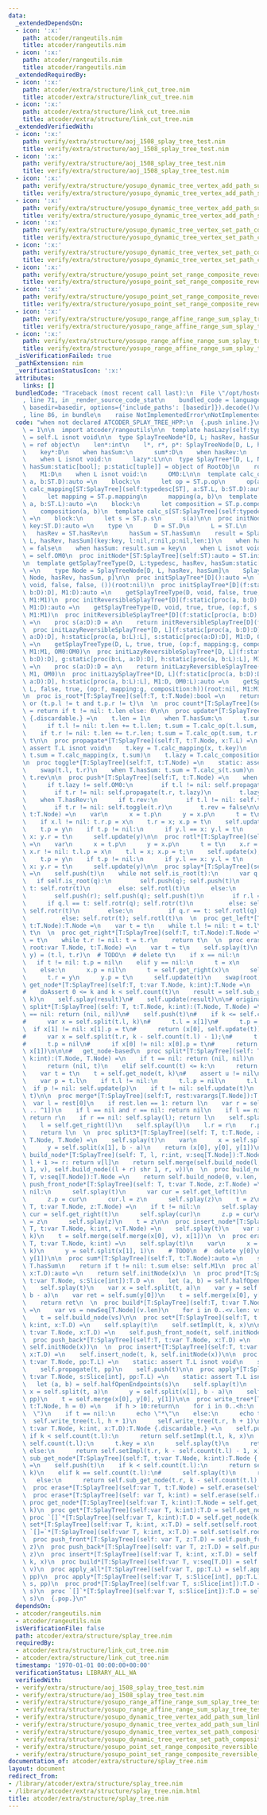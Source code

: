 ```yaml
---
data:
  _extendedDependsOn:
  - icon: ':x:'
    path: atcoder/rangeutils.nim
    title: atcoder/rangeutils.nim
  - icon: ':x:'
    path: atcoder/rangeutils.nim
    title: atcoder/rangeutils.nim
  _extendedRequiredBy:
  - icon: ':x:'
    path: atcoder/extra/structure/link_cut_tree.nim
    title: atcoder/extra/structure/link_cut_tree.nim
  - icon: ':x:'
    path: atcoder/extra/structure/link_cut_tree.nim
    title: atcoder/extra/structure/link_cut_tree.nim
  _extendedVerifiedWith:
  - icon: ':x:'
    path: verify/extra/structure/aoj_1508_splay_tree_test.nim
    title: verify/extra/structure/aoj_1508_splay_tree_test.nim
  - icon: ':x:'
    path: verify/extra/structure/aoj_1508_splay_tree_test.nim
    title: verify/extra/structure/aoj_1508_splay_tree_test.nim
  - icon: ':x:'
    path: verify/extra/structure/yosupo_dynamic_tree_vertex_add_path_sum_link_cut_tree_test.nim
    title: verify/extra/structure/yosupo_dynamic_tree_vertex_add_path_sum_link_cut_tree_test.nim
  - icon: ':x:'
    path: verify/extra/structure/yosupo_dynamic_tree_vertex_add_path_sum_link_cut_tree_test.nim
    title: verify/extra/structure/yosupo_dynamic_tree_vertex_add_path_sum_link_cut_tree_test.nim
  - icon: ':x:'
    path: verify/extra/structure/yosupo_dynamic_tree_vertex_set_path_composite_link_cut_tree_test.nim
    title: verify/extra/structure/yosupo_dynamic_tree_vertex_set_path_composite_link_cut_tree_test.nim
  - icon: ':x:'
    path: verify/extra/structure/yosupo_dynamic_tree_vertex_set_path_composite_link_cut_tree_test.nim
    title: verify/extra/structure/yosupo_dynamic_tree_vertex_set_path_composite_link_cut_tree_test.nim
  - icon: ':x:'
    path: verify/extra/structure/yosupo_point_set_range_composite_reversible_splay_tree_test.nim
    title: verify/extra/structure/yosupo_point_set_range_composite_reversible_splay_tree_test.nim
  - icon: ':x:'
    path: verify/extra/structure/yosupo_point_set_range_composite_reversible_splay_tree_test.nim
    title: verify/extra/structure/yosupo_point_set_range_composite_reversible_splay_tree_test.nim
  - icon: ':x:'
    path: verify/extra/structure/yosupo_range_affine_range_sum_splay_tree_test.nim
    title: verify/extra/structure/yosupo_range_affine_range_sum_splay_tree_test.nim
  - icon: ':x:'
    path: verify/extra/structure/yosupo_range_affine_range_sum_splay_tree_test.nim
    title: verify/extra/structure/yosupo_range_affine_range_sum_splay_tree_test.nim
  _isVerificationFailed: true
  _pathExtension: nim
  _verificationStatusIcon: ':x:'
  attributes:
    links: []
  bundledCode: "Traceback (most recent call last):\n  File \"/opt/hostedtoolcache/Python/3.9.6/x64/lib/python3.9/site-packages/onlinejudge_verify/documentation/build.py\"\
    , line 71, in _render_source_code_stat\n    bundled_code = language.bundle(stat.path,\
    \ basedir=basedir, options={'include_paths': [basedir]}).decode()\n  File \"/opt/hostedtoolcache/Python/3.9.6/x64/lib/python3.9/site-packages/onlinejudge_verify/languages/nim.py\"\
    , line 86, in bundle\n    raise NotImplementedError\nNotImplementedError\n"
  code: "when not declared ATCODER_SPLAY_TREE_HPP:\n  {.push inline.}\n  const ATCODER_SPLAY_TREE_HPP*\
    \ = 1\n\n  import atcoder/rangeutils\n\n  template hasLazy(self:typedesc):bool\
    \ = self.L isnot void\n\n  type SplayTreeNode*[D, L; hasRev, hasSum:static[bool]]\
    \ = ref object\n    len*:int\n    l*, r*, p*: SplayTreeNode[D, L, hasRev, hasSum]\n\
    \    key*:D\n    when hasSum:\n      sum*:D\n    when hasRev:\n      rev*:bool\n\
    \    when L isnot void:\n      lazy*:L\n\n  type SplayTree*[D, L, Node; hasRev,\
    \ hasSum:static[bool]; p:static[tuple]] = object of RootObj\n    root*:Node\n\
    \    M1:D\n    when L isnot void:\n      OM0:L\n\n  template calc_op[ST:SplayTree](self:typedesc[ST],\
    \ a, b:ST.D):auto =\n    block:\n      let op = ST.p.op\n      op(a, b)\n  template\
    \ calc_mapping[ST:SplayTree](self:typedesc[ST], a:ST.L, b:ST.D):auto =\n    block:\n\
    \      let mapping = ST.p.mapping\n      mapping(a, b)\n  template calc_composition[ST:SplayTree](self:typedesc[ST],\
    \ a, b:ST.L):auto =\n    block:\n      let composition = ST.p.composition\n  \
    \    composition(a, b)\n  template calc_s[ST:SplayTree](self:typedesc[ST], a:ST.D):auto\
    \ =\n    block:\n      let s = ST.p.s\n      s(a)\n\n  proc initNode*[ST:SplayTree](self:ST,\
    \ key:ST.D):auto =\n    type \n      D = ST.D\n      L = ST.L\n    const\n   \
    \   hasRev = ST.hasRev\n      hasSum = ST.hasSum\n    result = SplayTreeNode[D,\
    \ L, hasRev, hasSum](key:key, l:nil,r:nil,p:nil,len:1)\n    when hasRev: result.rev\
    \ = false\n    when hasSum: result.sum = key\n    when L isnot void: result.lazy\
    \ = self.OM0\n  proc initNode*[ST:SplayTree](self:ST):auto = ST.initNode(ST.D(0))\n\
    \n  template getSplayTreeType(D, L:typedesc, hasRev, hasSum:static[bool]; p:static[tuple]):typedesc\
    \ =\n    type Node = SplayTreeNode[D, L, hasRev, hasSum]\n    SplayTree[D, L,\
    \ Node, hasRev, hasSum, p]\n\n  proc initSplayTree*[D]():auto =\n    getSplayTreeType(D,\
    \ void, false, false, ())(root:nil)\n  proc initSplayTree*[D](f:static[proc(a,\
    \ b:D):D], M1:D):auto =\n    getSplayTreeType(D, void, false, true, (op:f))(root:nil,\
    \ M1:M1)\n  proc initReversibleSplayTree*[D](f:static[proc(a, b:D):D], s:static[proc(a:D):D],\
    \ M1:D):auto =\n    getSplayTreeType(D, void, true, true, (op:f, s:s))(root:nil,\
    \ M1:M1)\n  proc initReversibleSplayTree*[D](f:static[proc(a, b:D):D], M1:D):auto\
    \ =\n    proc s(a:D):D = a\n    return initReversibleSplayTree[D](f, s, M1)\n\
    \  proc initLazyReversibleSplayTree*[D, L](f:static[proc(a, b:D):D], g:static[proc(b:L,\
    \ a:D):D], h:static[proc(a, b:L):L], s:static[proc(a:D):D], M1:D, OM0:L):auto\
    \ =\n    getSplayTreeType(D, L, true, true, (op:f, mapping:g, composition:h, s:s))(root:nil,\
    \ M1:M1, OM0:OM0)\n  proc initLazyReversibleSplayTree*[D, L](f:static[proc(a,\
    \ b:D):D], g:static[proc(b:L, a:D):D], h:static[proc(a, b:L):L], M1:D, OM0:L):auto\
    \ =\n    proc s(a:D):D = a\n    return initLazyReversibleSplayTree(f, g, h, s,\
    \ M1, OM0)\n  proc initLazySplayTree*[D, L](f:static[proc(a, b:D):D], g:static[proc(b:L,\
    \ a:D):D], h:static[proc(a, b:L):L], M1:D, OM0:L):auto =\n    getSplayTreeType(D,\
    \ L, false, true, (op:f, mapping:g, composition:h))(root:nil, M1:M1, OM0:OM0)\n\
    \n  proc is_root*[T:SplayTree](self:T, t:T.Node):bool =\n    return t.p == nil\
    \ or (t.p.l != t and t.p.r != t)\n  \n  proc count*[T:SplayTree](self:T, t:T.Node):int\
    \ = return if t != nil: t.len else: 0\n\n  proc update*[T:SplayTree](self:T, t:T.Node):auto\
    \ {.discardable.} =\n    t.len = 1\n    when T.hasSum:\n      t.sum = t.key\n\
    \      if t.l != nil: t.len += t.l.len; t.sum = T.calc_op(t.l.sum, t.sum)\n  \
    \    if t.r != nil: t.len += t.r.len; t.sum = T.calc_op(t.sum, t.r.sum)\n    return\
    \ t\n\n  proc propagate*[T:SplayTree](self:T, t:T.Node, x:T.L) =\n    static:\
    \ assert T.L isnot void\n    t.key = T.calc_mapping(x, t.key)\n    when T.hasSum:\
    \ t.sum = T.calc_mapping(x, t.sum)\n    t.lazy = T.calc_composition(x, t.lazy)\n\
    \n  proc toggle*[T:SplayTree](self:T, t:T.Node) =\n    static: assert T.hasRev\n\
    \    swap(t.l, t.r)\n    when T.hasSum: t.sum = T.calc_s(t.sum)\n    t.rev = not\
    \ t.rev\n\n  proc push*[T:SplayTree](self:T, t:T.Node) =\n    when T.hasLazy:\n\
    \      if t.lazy != self.OM0:\n        if t.l != nil: self.propagate(t.l, t.lazy)\n\
    \        if t.r != nil: self.propagate(t.r, t.lazy)\n        t.lazy = self.OM0\n\
    \    when T.hasRev:\n      if t.rev:\n        if t.l != nil: self.toggle(t.l)\n\
    \        if t.r != nil: self.toggle(t.r)\n        t.rev = false\n\n  proc rotr*[T:SplayTree](self:T,\
    \ t:T.Node) =\n    var\n      x = t.p\n      y = x.p\n      t = t\n    x.l = t.r\n\
    \    if x.l != nil: t.r.p = x\n    t.r = x; x.p = t\n    self.update(x); self.update(t)\n\
    \    t.p = y\n    if t.p != nil:\n      if y.l == x: y.l = t\n      if y.r ==\
    \ x: y.r = t\n      self.update(y)\n\n  proc rotl*[T:SplayTree](self:T, t:T.Node)\
    \ =\n    var\n      x = t.p\n      y = x.p\n      t = t\n    x.r = t.l\n    if\
    \ x.r != nil: t.l.p = x\n    t.l = x; x.p = t;\n    self.update(x);self.update(t)\n\
    \    t.p = y\n    if t.p != nil:\n      if y.l == x: y.l = t\n      if y.r ==\
    \ x: y.r = t\n      self.update(y)\n\n  proc splay*[T:SplayTree](self:T, t:T.Node)\
    \ =\n    self.push(t)\n    while not self.is_root(t):\n      var q = t.p\n   \
    \   if self.is_root(q):\n        self.push(q); self.push(t)\n        if q.l ==\
    \ t: self.rotr(t)\n        else: self.rotl(t)\n      else:\n        var r = q.p\n\
    \        self.push(r); self.push(q); self.push(t)\n        if r.l == q:\n    \
    \      if q.l == t: self.rotr(q); self.rotr(t)\n          else: self.rotl(t);\
    \ self.rotr(t)\n        else:\n          if q.r == t: self.rotl(q); self.rotl(t)\n\
    \          else: self.rotr(t); self.rotl(t)\n  \n  proc get_left*[T:SplayTree](self:T,\
    \ t:T.Node):T.Node =\n    var t = t\n    while t.l != nil: t = t.l\n    return\
    \ t\n  \n  proc get_right*[T:SplayTree](self:T, t:T.Node):T.Node =\n    var t\
    \ = t\n    while t.r != nil: t = t.r\n    return t\n  \n  proc erase*[T:SplayTree](self:T,\
    \ root:var T.Node, t:T.Node) =\n    var t = t\n    self.splay(t)\n    var (x,\
    \ y) = (t.l, t.r)\n  # TODO\n  # delete t\n    if x == nil:\n      t = y\n   \
    \   if t != nil: t.p = nil\n    elif y == nil:\n      t = x\n      t.p = nil\n\
    \    else:\n      x.p = nil\n      t = self.get_right(x)\n      self.splay(t)\n\
    \      t.r = y\n      y.p = t\n      self.update(t)\n    swap(root, t)\n\n  proc\
    \ get_node*[T:SplayTree](self:T, t:var T.Node, k:int):T.Node =\n    self.splay(t)\n\
    #    doAssert 0 <= k and k < self.count(t)\n    result = self.sub_get_node(t,\
    \ k)\n    self.splay(result)\n#    self.update(result)\n\n# original\n#  proc\
    \ split*[T:SplayTree](self: T, t:T.Node, k:int):(T.Node, T.Node) =\n#    if t\
    \ == nil: return (nil, nil)\n#    self.push(t)\n#    if k <= self.count(t.l):\n\
    #      var x = self.split(t.l, k)\n#      t.l = x[1]\n#      t.p = nil\n#    \
    \  if x[1] != nil: x[1].p = t\n#      return (x[0], self.update(t))\n#    else:\n\
    #      var x = self.split(t.r, k - self.count(t.l) - 1);\n#      t.r = x[0]\n\
    #      t.p = nil\n#      if x[0] != nil: x[0].p = t\n#      return (self.update(t),\
    \ x[1])\n\n\n#   get_node-based\n  proc split*[T:SplayTree](self: T, t:T.Node,\
    \ k:int):(T.Node, T.Node) =\n    if t == nil: return (nil, nil)\n    if k < 0:\n\
    \      return (nil, t)\n    elif self.count(t) <= k:\n      return (t, nil)\n\
    \    var t = t\n    t = self.get_node(t, k)\n#    assert u != nil\n    self.splay(t)\n\
    \    var p = t.l\n    if t.l != nil:\n      t.l.p = nil\n      t.l = nil\n#  \
    \  if p != nil: self.update(p)\n    if t != nil: self.update(t)\n    return (p,\
    \ t)\n\n  proc merge*[T:SplayTree](self:T, rest:varargs[T.Node]):T.Node =\n  \
    \  var l = rest[0]\n    if rest.len == 1: return l\n    var r = self.merge(rest[1\
    \ .. ^1])\n    if l == nil and r == nil: return nil\n    if l == nil: self.splay(r);\
    \ return r\n    if r == nil: self.splay(l); return l\n    self.splay(l); self.splay(r)\n\
    \    l = self.get_right(l)\n    self.splay(l)\n    l.r = r\n    r.p = l\n    self.update(l)\n\
    \    return l\n  \n  proc split3*[T:SplayTree](self: T, t:T.Node, a, b:int):(T.Node,\
    \ T.Node, T.Node) =\n    self.splay(t)\n    var\n      x = self.split(t, a)\n\
    \      y = self.split(x[1], b - a)\n    return (x[0], y[0], y[1])\n  \n  proc\
    \ build_node*[T:SplayTree](self: T, l, r:int, v:seq[T.Node]):T.Node =\n    if\
    \ l + 1 >= r: return v[l]\n    return self.merge(self.build_node(l, (l + r) shr\
    \ 1, v), self.build_node((l + r) shr 1, r, v))\n  \n  proc build_node*[T:SplayTree](self:\
    \ T, v:seq[T.Node]):T.Node =\n    return self.build_node(0, v.len, v)\n  \n  proc\
    \ push_front_node*[T:SplayTree](self: T, t:var T.Node, z:T.Node) =\n    if t !=\
    \ nil:\n      self.splay(t)\n      var cur = self.get_left(t)\n      self.splay(cur)\n\
    \      z.p = cur\n      cur.l = z\n      self.splay(z)\n    t = z\n\n  proc push_back_node*[T:SplayTree](self:\
    \ T, t:var T.Node, z:T.Node) =\n    if t != nil:\n      self.splay(t)\n      var\
    \ cur = self.get_right(t)\n      self.splay(cur)\n      z.p = cur\n      cur.r\
    \ = z\n      self.splay(z)\n    t = z\n\n  proc insert_node*[T:SplayTree](self:\
    \ T, t:var T.Node, k:int, v:T.Node) =\n    self.splay(t)\n    var x = self.split(t,\
    \ k)\n    t = self.merge(self.merge(x[0], v), x[1])\n  \n  proc erase*[T:SplayTree](self:\
    \ T, t:var T.Node, k:int) =\n    self.splay(t)\n    var\n      x = self.split(t,\
    \ k)\n      y = self.split(x[1], 1)\n    # TODO\n  #  delete y[0]\n    t = self.merge(x[0],\
    \ y[1])\n\n  proc sum*[T:SplayTree](self:T, t:T.Node):auto =\n    static: assert\
    \ T.hasSum\n    return if t != nil: t.sum else: self.M1\n  proc alloc*[T:SplayTree](self:T,\
    \ x:T.D):auto =\n    return self.initNode(x)\n  \n  proc prod*[T:SplayTree](self:T,\
    \ t:var T.Node, s:Slice[int]):T.D =\n    let (a, b) = self.halfOpenEndpoints(s)\n\
    \    self.splay(t)\n    var x = self.split(t, a)\n    var y = self.split(x[1],\
    \ b - a)\n    var ret = self.sum(y[0])\n    t = self.merge(x[0], y[0], y[1])\n\
    \    return ret\n  \n  proc build*[T:SplayTree](self:T, t:var T.Node, v:seq[T.D])\
    \ =\n    var vs = newSeq[T.Node](v.len)\n    for i in 0..<v.len: vs[i] = self.initNode(v[i])\n\
    \    t = self.build_node(vs)\n\n  proc set*[T:SplayTree](self:T, t:var T.Node,\
    \ k:int, x:T.D) =\n    self.splay(t)\n    self.setImpl(t, k, x)\n\n  proc push_front*[T:SplayTree](self:T,\
    \ t:var T.Node, x:T.D) =\n    self.push_front_node(t, self.initNode(x))\n  \n\
    \  proc push_back*[T:SplayTree](self:T, t:var T.Node, x:T.D) =\n    self.push_back_node(t,\
    \ self.initNode(x))\n  \n  proc insert*[T:SplayTree](self:T, t:var T.Node, k:int,\
    \ x:T.D) =\n    self.insert_node(t, k, self.initNode(x))\n\n  proc apply_all*[T:SplayTree](self:T,\
    \ t:var T.Node, pp:T.L) =\n    static: assert T.L isnot void\n    self.splay(t)\n\
    \    self.propagate(t, pp)\n    self.push(t)\n\n  proc apply*[T:SplayTree](self:T,\
    \ t:var T.Node, s:Slice[int], pp:T.L) =\n    static: assert T.L isnot void\n \
    \   let (a, b) = self.halfOpenEndpoints(s)\n    self.splay(t)\n    var\n     \
    \ x = self.split(t, a)\n      y = self.split(x[1], b - a)\n    self.apply_all(y[0],\
    \ pp)\n    t = self.merge(x[0], y[0], y[1])\n\n  proc write_tree*[T:SplayTree](self:T,\
    \ t:T.Node, h = 0) =\n    if h > 10:return\n    for i in 0..<h:\n      stdout.write(\"\
    \  \")\n    if t == nil:\n      echo \"*\"\n    else:\n      echo t.key\n    \
    \  self.write_tree(t.l, h + 1)\n      self.write_tree(t.r, h + 1)\n\n  proc setImpl*[T:SplayTree](self:T,\
    \ t:var T.Node, k:int, x:T.D):T.Node {.discardable.} =\n    self.push(t)\n   \
    \ if k < self.count(t.l):\n      return self.setImpl(t.l, k, x)\n    elif k ==\
    \ self.count(t.l):\n      t.key = x\n      self.splay(t)\n      return t\n   \
    \ else:\n      return self.setImpl(t.r, k - self.count(t.l) - 1, x)\n\n  proc\
    \ sub_get_node*[T:SplayTree](self:T, t:var T.Node, k:int):T.Node {.discardable.}\
    \ =\n    self.push(t)\n    if k < self.count(t.l):\n      return self.sub_get_node(t.l,\
    \ k)\n    elif k == self.count(t.l):\n#      self.splay(t)\n      return t\n \
    \   else:\n      return self.sub_get_node(t.r, k - self.count(t.l) - 1)\n\n\n\
    \  proc erase*[T:SplayTree](self:var T, t:T.Node) = self.erase(self.root, t)\n\
    \  proc erase*[T:SplayTree](self: var T, k:int) = self.erase(self.root, k)\n \
    \ proc get_node*[T:SplayTree](self:var T, k:int):T.Node = self.get_node(self.root,\
    \ k)\n  proc get*[T:SplayTree](self:var T, k:int):T.D = self.get_node(k).D\n \
    \ proc `[]`*[T:SplayTree](self:var T, k:int):T.D = self.get_node(k).D\n  proc\
    \ set*[T:SplayTree](self:var T, k:int, x:T.D) = self.set(self.root, k, x)\n  proc\
    \ `[]=`*[T:SplayTree](self:var T, k:int, x:T.D) = self.set(self.root, k, x)\n\
    \  proc push_front*[T:SplayTree](self: var T, z:T.D) = self.push_front(self.root,\
    \ z)\n  proc push_back*[T:SplayTree](self: var T, z:T.D) = self.push_back(self.root,\
    \ z)\n  proc insert*[T:SplayTree](self:var T, k:int, x:T.D) = self.insert(self.root,\
    \ k, x)\n  proc build*[T:SplayTree](self:var T, v:seq[T.D]) = self.build(self.root,\
    \ v)\n  proc apply_all*[T:SplayTree](self:var T, pp:T.L) = self.apply_all(self.root,\
    \ pp)\n  proc apply*[T:SplayTree](self:var T, s:Slice[int], pp:T.L) = self.apply(self.root,\
    \ s, pp)\n  proc prod*[T:SplayTree](self:var T, s:Slice[int]):T.D = self.prod(self.root,\
    \ s)\n  proc `[]`*[T:SplayTree](self:var T, s:Slice[int]):T.D = self.prod(self.root,\
    \ s)\n  {.pop.}\n"
  dependsOn:
  - atcoder/rangeutils.nim
  - atcoder/rangeutils.nim
  isVerificationFile: false
  path: atcoder/extra/structure/splay_tree.nim
  requiredBy:
  - atcoder/extra/structure/link_cut_tree.nim
  - atcoder/extra/structure/link_cut_tree.nim
  timestamp: '1970-01-01 00:00:00+00:00'
  verificationStatus: LIBRARY_ALL_WA
  verifiedWith:
  - verify/extra/structure/aoj_1508_splay_tree_test.nim
  - verify/extra/structure/aoj_1508_splay_tree_test.nim
  - verify/extra/structure/yosupo_range_affine_range_sum_splay_tree_test.nim
  - verify/extra/structure/yosupo_range_affine_range_sum_splay_tree_test.nim
  - verify/extra/structure/yosupo_dynamic_tree_vertex_add_path_sum_link_cut_tree_test.nim
  - verify/extra/structure/yosupo_dynamic_tree_vertex_add_path_sum_link_cut_tree_test.nim
  - verify/extra/structure/yosupo_dynamic_tree_vertex_set_path_composite_link_cut_tree_test.nim
  - verify/extra/structure/yosupo_dynamic_tree_vertex_set_path_composite_link_cut_tree_test.nim
  - verify/extra/structure/yosupo_point_set_range_composite_reversible_splay_tree_test.nim
  - verify/extra/structure/yosupo_point_set_range_composite_reversible_splay_tree_test.nim
documentation_of: atcoder/extra/structure/splay_tree.nim
layout: document
redirect_from:
- /library/atcoder/extra/structure/splay_tree.nim
- /library/atcoder/extra/structure/splay_tree.nim.html
title: atcoder/extra/structure/splay_tree.nim
---
```


